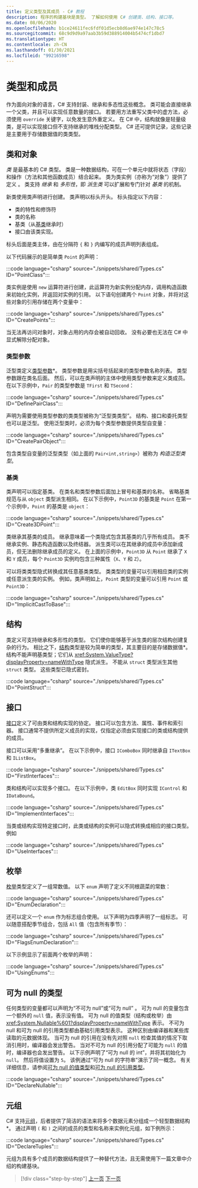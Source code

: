 ```yaml
---
title: 定义类型及其成员 - C# 教程
description: 程序的构建基块是类型。 了解如何使用 C# 创建类、结构、接口等。
ms.date: 08/06/2020
ms.openlocfilehash: b1ce24611fec6fdf01d5ecb8d6ae974e147c78c5
ms.sourcegitcommit: 68c9d9d9a97aab3b59d388914004b5474cf1dbd7
ms.translationtype: HT
ms.contentlocale: zh-CN
ms.lasthandoff: 01/30/2021
ms.locfileid: "99216598"
---
```

# <a name="types-and-members"></a>类型和成员

作为面向对象的语言，C# 支持封装、继承和多态性这些概念。 类可能会直接继承一个父类，并且可以实现任意数量的接口。 若要用方法重写父类中的虚方法，必须使用 `override` 关键字，以免发生意外重定义。 在 C# 中，结构就像是轻量级类，是可以实现接口但不支持继承的堆栈分配类型。 C# 还可提供记录，这些记录是主要用于存储数据值的类类型。

## <a name="classes-and-objects"></a>类和对象

*类* 是最基本的 C# 类型。 类是一种数据结构，可在一个单元中就将状态（字段）和操作（方法和其他函数成员）结合起来。 类为类实例（亦称为“对象”）提供了定义 。 类支持 *继承* 和 *多形性*，即 *派生类* 可以扩展和专门针对 *基类* 的机制。

新类使用类声明进行创建。 类声明以标头开头。 标头指定以下内容：

- 类的特性和修饰符
- 类的名称
- 基类（从[基类](#base-classes)继承时）
- 接口由该类实现。

标头后面是类主体，由在分隔符 `{` 和 `}` 内编写的成员声明列表组成。

以下代码展示的是简单类 `Point` 的声明：

:::code language="csharp" source="./snippets/shared/Types.cs" ID="PointClass":::

类实例是使用 `new` 运算符进行创建，此运算符为新实例分配内存，调用构造函数来初始化实例，并返回对实例的引用。 以下语句创建两个 `Point` 对象，并将对这些对象的引用存储在两个变量中：

:::code language="csharp" source="./snippets/shared/Types.cs" ID="CreatePoints":::

当无法再访问对象时，对象占用的内存会被自动回收。 没有必要也无法在 C# 中显式解除分配对象。

### <a name="type-parameters"></a>类型参数

泛型类定义[类型参数](../programming-guide/generics/index.md)*。 类型参数是用尖括号括起来的类型参数名称列表。 类型参数跟在类名后面。 然后，可以在类声明的主体中使用类型参数来定义类成员。 在以下示例中，`Pair` 的类型参数是 `TFirst` 和 `TSecond`：

:::code language="csharp" source="./snippets/shared/Types.cs" ID="DefinePairClass":::

声明为需要使用类型参数的类类型被称为“泛型类类型”。 结构、接口和委托类型也可以是泛型。
使用泛型类时，必须为每个类型参数提供类型自变量：

:::code language="csharp" source="./snippets/shared/Types.cs" ID="CreatePairObject":::

包含类型自变量的泛型类型（如上面的 `Pair<int,string>`）被称为 *构造泛型类型*。

### <a name="base-classes"></a>基类

类声明可以指定基类。 在类名和类型参数后面加上冒号和基类的名称。 省略基类规范与从 `object` 类型派生相同。 在以下示例中，`Point3D` 的基类是 `Point` 在第一个示例中，`Point` 的基类是 `object`：

:::code language="csharp" source="./snippets/shared/Types.cs" ID="Create3DPoint":::

类继承其基类的成员。 继承意味着一个类隐式包含其基类的几乎所有成员。 类不继承实例、静态构造函数以及终结器。 派生类可以在其继承的成员中添加新成员，但无法删除继承成员的定义。 在上面的示例中，`Point3D` 从 `Point` 继承了 `X` 和 `Y` 成员，每个 `Point3D` 实例均包含三种属性（`X`、`Y` 和 `Z`）。

可以将类类型隐式转换成其任意基类类型。 类类型的变量可以引用相应类的实例或任意派生类的实例。 例如，类声明如上，`Point` 类型的变量可以引用 `Point` 或 `Point3D`：

:::code language="csharp" source="./snippets/shared/Types.cs" ID="ImplicitCastToBase":::

## <a name="structs"></a>结构

类定义可支持继承和多形性的类型。 它们使你能够基于派生类的层次结构创建复杂的行为。 相比之下，[结构](../language-reference/builtin-types/struct.md)类型是较为简单的类型，其主要目的是存储数据值*。 结构不能声明基类型；它们从 <xref:System.ValueType?displayProperty=nameWithType> 隐式派生。 不能从 `struct` 类型派生其他 `struct` 类型。 这些类型已隐式密封。

:::code language="csharp" source="./snippets/shared/Types.cs" ID="PointStruct":::

## <a name="interfaces"></a>接口

[接口](../programming-guide/interfaces/index.md)定义了可由类和结构实现的协定。 接口可以包含方法、属性、事件和索引器。 接口通常不提供所定义成员的实现，仅指定必须由实现接口的类或结构提供的成员。

接口可以采用“多重继承”。 在以下示例中，接口 `IComboBox` 同时继承自 `ITextBox` 和 `IListBox`。

:::code language="csharp" source="./snippets/shared/Types.cs" ID="FirstInterfaces":::

类和结构可以实现多个接口。 在以下示例中，类 `EditBox` 同时实现 `IControl` 和 `IDataBound`。

:::code language="csharp" source="./snippets/shared/Types.cs" ID="ImplementInterfaces":::

当类或结构实现特定接口时，此类或结构的实例可以隐式转换成相应的接口类型。 例如

:::code language="csharp" source="./snippets/shared/Types.cs" ID="UseInterfaces":::

## <a name="enums"></a>枚举

[枚举](../language-reference/builtin-types/enum.md)类型定义了一组常数值。 以下 `enum` 声明了定义不同根蔬菜的常数：

:::code language="csharp" source="./snippets/shared/Types.cs" ID="EnumDeclaration":::

还可以定义一个 `enum` 作为标志组合使用。 以下声明为四季声明了一组标志。 可以随意搭配季节组合，包括 `All` 值（包含所有季节）：

:::code language="csharp" source="./snippets/shared/Types.cs" ID="FlagsEnumDeclaration":::

以下示例显示了前面两个枚举的声明：

:::code language="csharp" source="./snippets/shared/Types.cs" ID="UsingEnums":::

## <a name="nullable-types"></a>可为 null 的类型

任何类型的变量都可以声明为“不可为 null”或“可为 null” 。 可为 null 的变量包含一个额外的 `null` 值，表示没有值。 可为 null 的值类型（结构或枚举）由 <xref:System.Nullable%601?displayProperty=nameWithType> 表示。 不可为 null 和可为 null 的引用类型都由基础引用类型表示。 这种区别由编译器和某些库读取的元数据体现。 当可为 null 的引用在没有先对照 `null` 检查其值的情况下取消引用时，编译器会发出警告。 当对不可为 null 的引用分配了可能为 `null` 的值时，编译器也会发出警告。 以下示例声明了“可为 null 的 int”，并将其初始化为 `null`。 然后将值设置为 `5`。 该例通过“可为 null 的字符串”演示了同一概念。 有关详细信息，请参阅[可为 null 的值类型](../language-reference/builtin-types/nullable-value-types.md)和[可为 null 的引用类型](../nullable-references.md)。

:::code language="csharp" source="./snippets/shared/Types.cs" ID="DeclareNullable":::

## <a name="tuples"></a>元组

C# 支持[元组](../language-reference/builtin-types/value-tuples.md)，后者提供了简洁的语法来将多个数据元素分组成一个轻型数据结构*。 通过声明 `(` 和 `)` 之间的成员的类型和名称来实例化元组，如下例所示：

:::code language="csharp" source="./snippets/shared/Types.cs" ID="DeclareTuples":::

元组为具有多个成员的数据结构提供了一种替代方法，且无需使用下一篇文章中介绍的构建基块。

>[!div class="step-by-step"]
>[上一页](index.md)
>[下一页](program-building-blocks.md)
